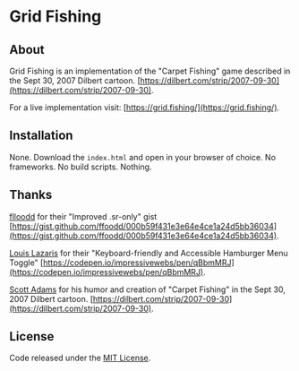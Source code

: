 # Grid Fishing

## About

Grid Fishing is an implementation of the "Carpet Fishing" game described in the Sept 30, 2007 Dilbert cartoon. [https://dilbert.com/strip/2007-09-30](https://dilbert.com/strip/2007-09-30).

For a live implementation visit: [https://grid.fishing/](https://grid.fishing/).

## Installation

None.  Download the `index.html` and open in your browser of choice.  No frameworks.  No build scripts.  Nothing.  

## Thanks

[flloodd](https://github.com/ffoodd) for their "Improved .sr-only" gist [https://gist.github.com/ffoodd/000b59f431e3e64e4ce1a24d5bb36034](https://gist.github.com/ffoodd/000b59f431e3e64e4ce1a24d5bb36034).


[Louis Lazaris](https://codepen.io/impressivewebs) for their "Keyboard-friendly and Accessible Hamburger Menu Toggle" [https://codepen.io/impressivewebs/pen/qBbmMRJ](https://codepen.io/impressivewebs/pen/qBbmMRJ).

[Scott Adams](https://dilbert.com/about) for his humor and creation of "Carpet Fishing" in the Sept 30, 2007 Dilbert cartoon. [https://dilbert.com/strip/2007-09-30](https://dilbert.com/strip/2007-09-30).

## License

Code released under the [MIT License](https://github.com/bstruthers/grid-fishing/blob/main/LICENSE).